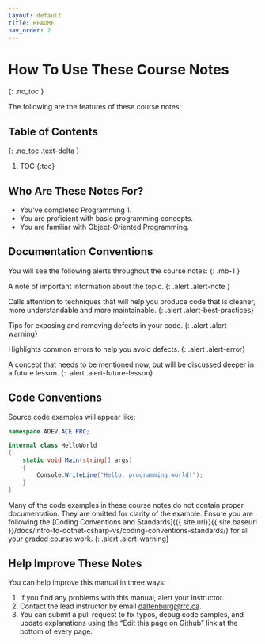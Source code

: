 ```yaml
---
layout: default
title: README
nav_order: 2
---
```


# How To Use These Course Notes
{: .no_toc }

The following are the features of these course notes:

## Table of Contents
{: .no_toc .text-delta }

1. TOC
{:toc}

## Who Are These Notes For?

- You've completed Programming 1.
- You are proficient with basic programming concepts.
- You are familiar with Object-Oriented Programming.

## Documentation Conventions

You will see the following alerts throughout the course notes:
{: .mb-1 }

A note of important information about the topic.
{: .alert .alert-note }

Calls attention to techniques that will help you produce code that is cleaner, more understandable and more maintainable.
{: .alert .alert-best-practices}

Tips for exposing and removing defects in your code.
{: .alert .alert-warning}

Highlights common errors to help you avoid defects.
{: .alert .alert-error}

A concept that needs to be mentioned now, but will be discussed deeper in a future lesson.
{: .alert .alert-future-lesson}

## Code Conventions

Source code examples will appear like:

```csharp
namespace ADEV.ACE.RRC;

internal class HelloWorld
{
    static void Main(string[] args)
    {
        Console.WriteLine("Hello, programming world!");
    }
}
```

Many of the code examples in these course notes do not contain proper documentation. They are omitted for clarity of the example. Ensure you are following the [Coding Conventions and Standards]({{ site.url}}{{ site.baseurl }}/docs/intro-to-dotnet-csharp-vs/coding-conventions-standards/) for all your graded course work.
{: .alert .alert-warning}

## Help Improve These Notes

You can help improve this manual in three ways:

1. If you find any problems with this manual, alert your instructor.
2. Contact the lead instructor by email [daltenburg@rrc.ca](mailto:daltenburg@rrc.ca).
3. You can submit a pull request to fix typos, debug code samples, and update explanations using the “Edit this page on Github” link at the bottom of every page.